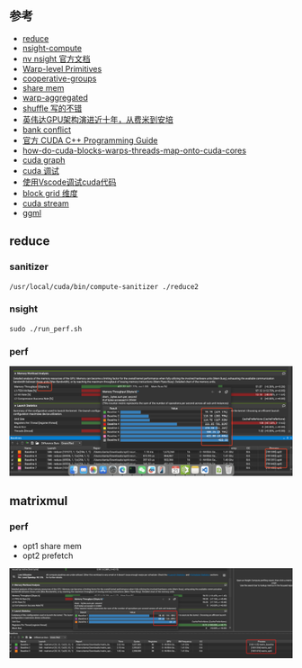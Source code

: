 ## 参考

* [reduce](https://zhuanlan.zhihu.com/p/426978026)
* [nsight-compute](https://zhuanlan.zhihu.com/p/662012270)
* [nv nsight 官方文档](https://docs.nvidia.com/nsight-compute/NsightCompute/index.html)
* [Warp-level Primitives](https://developer.nvidia.com/blog/using-cuda-warp-level-primitives/)
* [cooperative-groups](https://developer.nvidia.com/blog/cooperative-groups/)
* [share mem](https://developer.nvidia.com/blog/using-shared-memory-cuda-cc/)
* [warp-aggregated](https://developer.nvidia.com/blog/parallelforall/cuda-pro-tip-optimized-filtering-warp-aggregated-atomics/)
* [shuffle 写的不错](https://zhuanlan.zhihu.com/p/669957986)
* [英伟达GPU架构演进近十年，从费米到安培](https://zhuanlan.zhihu.com/p/413145211)
* [bank conflict](https://zhuanlan.zhihu.com/p/659142274)
* [官方 CUDA C++ Programming Guide](https://docs.nvidia.com/cuda/cuda-c-programming-guide/index.html?highlight=bank#)
* [how-do-cuda-blocks-warps-threads-map-onto-cuda-cores](https://stackoverflow.com/questions/10460742/how-do-cuda-blocks-warps-threads-map-onto-cuda-cores)
* [cuda graph](https://developer.nvidia.com/blog/cuda-graphs/)
* [cuda 调试 ](https://zhuanlan.zhihu.com/p/508810115)
* [使用Vscode调试cuda代码](https://fancyerii.github.io/2024/01/17/vscode-cuda-debug/)
* [block grid 维度](???)
* [cuda stream](https://zhuanlan.zhihu.com/p/51402722)
* [ggml](https://zhuanlan.zhihu.com/p/818059523)
## reduce
### sanitizer

```
/usr/local/cuda/bin/compute-sanitizer ./reduce2
```
### nsight

```
sudo ./run_perf.sh
```

### perf
![alt text](reduce/perf/image.png)

## matrixmul

### perf

* opt1 share mem
* opt2 prefetch

![alt text](matrixmul/perf/image.png)
